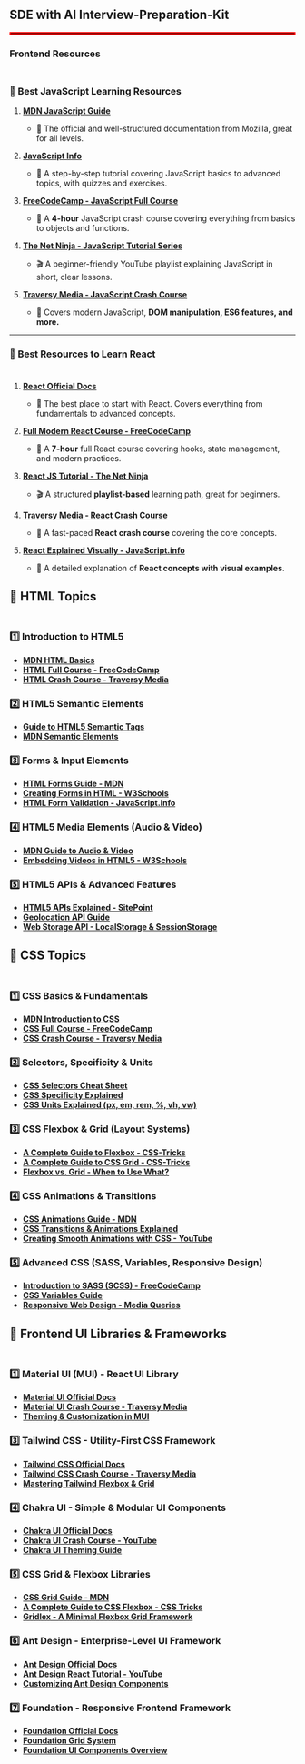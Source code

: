 ## SDE with AI Interview-Preparation-Kit
<hr style="border: 2px solid red;">

### Frontend Resources
<hr style="width: fit-content; border-bottom: 2px solid red; padding-bottom: 4px;">

### 📌 Best JavaScript Learning Resources  

1. **[MDN JavaScript Guide](https://developer.mozilla.org/en-US/docs/Web/JavaScript/Guide)**  
   - 📖 The official and well-structured documentation from Mozilla, great for all levels.

2. **[JavaScript Info](https://javascript.info/)**  
   - 📘 A step-by-step tutorial covering JavaScript basics to advanced topics, with quizzes and exercises.

3. **[FreeCodeCamp - JavaScript Full Course](https://www.youtube.com/watch?v=PkZNo7MFNFg)**  
   - 🎥 A **4-hour** JavaScript crash course covering everything from basics to objects and functions.

4. **[The Net Ninja - JavaScript Tutorial Series](https://www.youtube.com/playlist?list=PL4cUxeGkcC9gdr4Qhx83gBBcbiWmcGoYy)**  
   - 🎬 A beginner-friendly YouTube playlist explaining JavaScript in short, clear lessons.

5. **[Traversy Media - JavaScript Crash Course](https://www.youtube.com/watch?v=hdI2bqOjy3c)**  
   - 🚀 Covers modern JavaScript, **DOM manipulation, ES6 features, and more.**
     
---

### 📌 Best Resources to Learn React  
<hr style="width: fit-content; border-bottom: 2px solid red; padding-bottom: 4px;">

1. **[React Official Docs](https://react.dev/)**  
   - 📖 The best place to start with React. Covers everything from fundamentals to advanced concepts.

2. **[Full Modern React Course - FreeCodeCamp](https://www.youtube.com/watch?v=bMknfKXIFA8)**  
   - 🎥 A **7-hour** full React course covering hooks, state management, and modern practices.

3. **[React JS Tutorial - The Net Ninja](https://www.youtube.com/playlist?list=PL4cUxeGkcC9gdr7D5CAfhkEOjksD04h0A)**  
   - 🎬 A structured **playlist-based** learning path, great for beginners.

4. **[Traversy Media - React Crash Course](https://www.youtube.com/watch?v=w7ejDZ8SWv8)**  
   - 🚀 A fast-paced **React crash course** covering the core concepts.

5. **[React Explained Visually - JavaScript.info](https://javascript.info/react)**  
   - 🎨 A detailed explanation of **React concepts with visual examples**.
  
## 📌 HTML Topics  
<hr style="width: fit-content; border-bottom: 2px solid red; padding-bottom: 4px;">

### 1️⃣ **Introduction to HTML5**  
- **[MDN HTML Basics](https://developer.mozilla.org/en-US/docs/Learn/HTML/Introduction_to_HTML)**
- **[HTML Full Course - FreeCodeCamp](https://www.youtube.com/watch?v=kUMe1FH4CHE)**
- **[HTML Crash Course - Traversy Media](https://www.youtube.com/watch?v=UB1O30fR-EE)**  

### 2️⃣ **HTML5 Semantic Elements**  
- **[Guide to HTML5 Semantic Tags](https://www.freecodecamp.org/news/semantic-html5-elements/)**
- **[MDN Semantic Elements](https://developer.mozilla.org/en-US/docs/Glossary/Semantics#semantics_in_html)**  

### 3️⃣ **Forms & Input Elements**  
- **[HTML Forms Guide - MDN](https://developer.mozilla.org/en-US/docs/Learn/Forms)**
- **[Creating Forms in HTML - W3Schools](https://www.w3schools.com/html/html_forms.asp)**
- **[HTML Form Validation - JavaScript.info](https://javascript.info/form-elements)**  

### 4️⃣ **HTML5 Media Elements (Audio & Video)**  
- **[MDN Guide to Audio & Video](https://developer.mozilla.org/en-US/docs/Learn/HTML/Multimedia_and_embedding)**
- **[Embedding Videos in HTML5 - W3Schools](https://www.w3schools.com/html/html5_video.asp)**  

### 5️⃣ **HTML5 APIs & Advanced Features**  
- **[HTML5 APIs Explained - SitePoint](https://www.sitepoint.com/introduction-to-html5-apis/)**  
- **[Geolocation API Guide](https://developer.mozilla.org/en-US/docs/Web/API/Geolocation_API)**
- **[Web Storage API - LocalStorage & SessionStorage](https://developer.mozilla.org/en-US/docs/Web/API/Web_Storage_API)**

## 📌 CSS Topics  
<hr style="width: fit-content; border-bottom: 2px solid red; padding-bottom: 4px;">

### 1️⃣ **CSS Basics & Fundamentals**  
- **[MDN Introduction to CSS](https://developer.mozilla.org/en-US/docs/Learn/CSS/First_steps)**  
- **[CSS Full Course - FreeCodeCamp](https://www.youtube.com/watch?v=OXGznpKZ_sA)**  
- **[CSS Crash Course - Traversy Media](https://www.youtube.com/watch?v=yfoY53QXEnI)**  

### 2️⃣ **Selectors, Specificity & Units**  
- **[CSS Selectors Cheat Sheet](https://developer.mozilla.org/en-US/docs/Learn/CSS/Building_blocks/Selectors)**  
- **[CSS Specificity Explained](https://css-tricks.com/specifics-on-css-specificity/)**  
- **[CSS Units Explained (px, em, rem, %, vh, vw)](https://www.freecodecamp.org/news/css-units-explained/)**  

### 3️⃣ **CSS Flexbox & Grid (Layout Systems)**  
- **[A Complete Guide to Flexbox - CSS-Tricks](https://css-tricks.com/snippets/css/a-guide-to-flexbox/)**  
- **[A Complete Guide to CSS Grid - CSS-Tricks](https://css-tricks.com/snippets/css/complete-guide-grid/)**  
- **[Flexbox vs. Grid - When to Use What?](https://www.youtube.com/watch?v=hs3piaN4b5I)**  

### 4️⃣ **CSS Animations & Transitions**  
- **[CSS Animations Guide - MDN](https://developer.mozilla.org/en-US/docs/Web/CSS/CSS_Animations/Using_CSS_animations)**  
- **[CSS Transitions & Animations Explained](https://css-tricks.com/almanac/properties/a/animation/)**  
- **[Creating Smooth Animations with CSS - YouTube](https://www.youtube.com/watch?v=YszONjKpgg4)**  

### 5️⃣ **Advanced CSS (SASS, Variables, Responsive Design)**  
- **[Introduction to SASS (SCSS) - FreeCodeCamp](https://www.youtube.com/watch?v=_a5j7KoflTs)**  
- **[CSS Variables Guide](https://developer.mozilla.org/en-US/docs/Web/CSS/Using_CSS_custom_properties)**  
- **[Responsive Web Design - Media Queries](https://css-tricks.com/a-complete-guide-to-css-media-queries/)**

## 📌 Frontend UI Libraries & Frameworks  
<hr style="width: fit-content; border-bottom: 2px solid red; padding-bottom: 4px;">

### 1️⃣ **Material UI (MUI) - React UI Library**  
- **[Material UI Official Docs](https://mui.com/)**  
- **[Material UI Crash Course - Traversy Media](https://www.youtube.com/watch?v=vyJU9efvUtQ)**  
- **[Theming & Customization in MUI](https://mui.com/material-ui/customization/theming/)** 

### 3️⃣ **Tailwind CSS - Utility-First CSS Framework**  
- **[Tailwind CSS Official Docs](https://tailwindcss.com/docs/installation)**  
- **[Tailwind CSS Crash Course - Traversy Media](https://www.youtube.com/watch?v=dFgzHOX84xQ)**  
- **[Mastering Tailwind Flexbox & Grid](https://tailwindcss.com/docs/flexbox-grid)**  

### 4️⃣ **Chakra UI - Simple & Modular UI Components**  
- **[Chakra UI Official Docs](https://chakra-ui.com/)**  
- **[Chakra UI Crash Course - YouTube](https://www.youtube.com/watch?v=QI-qbbWzMzo)**  
- **[Chakra UI Theming Guide](https://chakra-ui.com/docs/styled-system/theme)**  

### 5️⃣ **CSS Grid & Flexbox Libraries**  
- **[CSS Grid Guide - MDN](https://developer.mozilla.org/en-US/docs/Web/CSS/CSS_Grid_Layout/Basic_Concepts_of_Grid_Layout)**  
- **[A Complete Guide to CSS Flexbox - CSS Tricks](https://css-tricks.com/snippets/css/a-guide-to-flexbox/)**  
- **[Gridlex - A Minimal Flexbox Grid Framework](http://gridlex.devlint.fr/)**  

### 6️⃣ **Ant Design - Enterprise-Level UI Framework**  
- **[Ant Design Official Docs](https://ant.design/)**  
- **[Ant Design React Tutorial - YouTube](https://www.youtube.com/watch?v=DhV9Vojpav8)**  
- **[Customizing Ant Design Components](https://ant.design/docs/react/customize-theme)**  

### 7️⃣ **Foundation - Responsive Frontend Framework**  
- **[Foundation Official Docs](https://get.foundation/)**  
- **[Foundation Grid System](https://get.foundation/sites/docs/grid.html)**  
- **[Foundation UI Components Overview](https://get.foundation/sites/docs/components.html)**  
 



